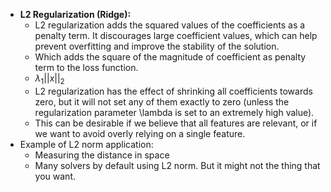    - **L2 Regularization (Ridge):** 
	   - L2 regularization adds the squared values of the coefficients as a penalty term. It discourages large coefficient values, which can help prevent overfitting and improve the stability of the solution.
	   - Which adds the square of the magnitude of coefficient as penalty term to the loss function. 
	   - $\lambda_1 ||x||_2$
	   - L2 regularization has the effect of shrinking all coefficients towards zero, but it will not set any of them exactly to zero (unless the regularization parameter \lambda is set to an extremely high value). 
	   - This can be desirable if we believe that all features are relevant, or if we want to avoid overly relying on a single feature.
- Example of L2 norm application:
	- Measuring the distance in space
	- Many solvers by default using L2 norm. But it might not the thing that you want. 